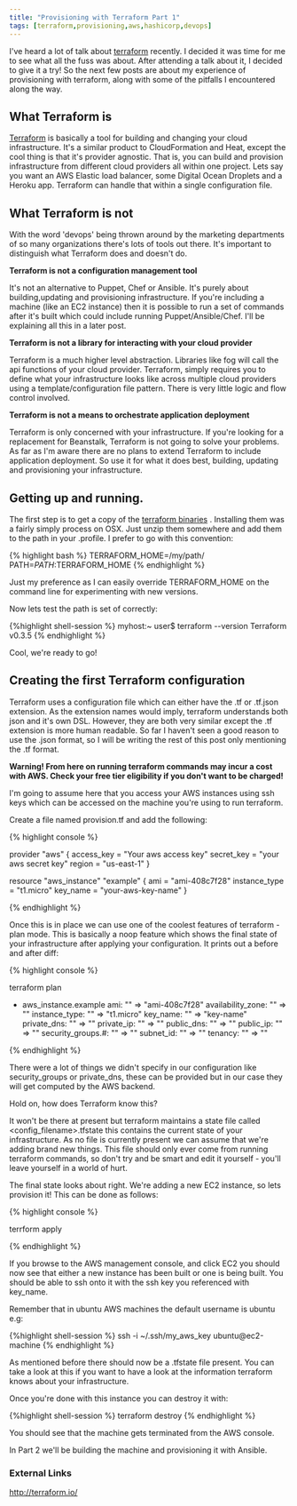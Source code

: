```yaml
---
title: "Provisioning with Terraform Part 1"
tags: [terraform,provisioning,aws,hashicorp,devops]
---
```

I've heard a lot of talk about [terraform](http://terraform.io/ "terraform")  recently. I decided it was time for me to see what all the fuss was about. After attending a talk about it, I decided to give it a try! So the next few posts are about my experience of provisioning with terraform, along with some of the pitfalls I encountered along the way. 

## What Terraform is

[Terraform](http://terraform.io/ "Terraform") is basically a tool for building and changing your cloud infrastructure. It's a similar product to CloudFormation and Heat, except the cool thing is that it's provider agnostic. That is, you can build and provision infrastructure from different cloud providers all within one project. Lets say you want an AWS Elastic load balancer, some Digital Ocean Droplets and a Heroku app. Terraform can handle that within a single configuration file.

## What Terraform is not

With the word 'devops' being thrown around by the marketing departments of so many organizations there's lots of tools out there. It's important to distinguish what Terraform does and doesn't do.

**Terraform is not a configuration management tool**

It's not an alternative to Puppet, Chef or Ansible. It's purely about building,updating and provisioning infrastructure. If you're including a machine (like an EC2 instance) then it is possible to run a set of commands after it's built which could include running Puppet/Ansible/Chef. I'll be explaining all this in a later post.

**Terraform is not a library for interacting with your cloud provider**

Terraform is a much higher level abstraction. Libraries like fog will call the api functions of your cloud provider. Terraform, simply requires you to define what your infrastructure looks like across multiple cloud providers using a template/configuration file pattern. There is very little logic and flow control involved.

**Terraform is not a means to orchestrate application deployment**

Terraform is only concerned with your infrastructure. If you're looking for a replacement for Beanstalk, Terraform is not going to solve your problems. As far as I'm aware there are no plans to extend Terraform to include application deployment. So use it for what it does best, building, updating and provisioning your infrastructure.


## Getting up and running.

The first step is to get a copy of the [terraform binaries](https://www.terraform.io/downloads.html) . Installing them was a fairly simply process on OSX. Just unzip them somewhere and add them to the path in your .profile. I prefer to go with this convention: 

{% highlight bash %}
TERRAFORM_HOME=/my/path/
PATH=$PATH:$TERRAFORM_HOME
{% endhighlight %}


Just my preference as I can easily override TERRAFORM_HOME on the command line for experimenting with new versions.

Now lets test the path is set of correctly:

{%highlight shell-session %}
myhost:~ user$ terraform --version
Terraform v0.3.5
{% endhighlight %}

Cool, we're ready to go!


##  Creating the first Terraform configuration

Terraform uses a configuration file which can either have the .tf or .tf.json extension.  As the extension names would imply, terraform understands both json and it's own DSL. However, they are both very similar except the .tf extension is more human readable. So far I haven't seen a good reason to use the .json format, so I will be writing the rest of this post only mentioning the .tf format.

**Warning! From here on running terraform commands may incur a cost with AWS. Check your free tier eligibility if you don't want to be charged!**

I'm going to assume here that you access your AWS instances using ssh keys which can be accessed on the machine you're using to run terraform.


Create a file named provision.tf and add the following:

{% highlight console %}

provider "aws" {
    access_key = "Your aws access key"
    secret_key = "your aws secret key"
    region = "us-east-1"
}

resource "aws_instance" "example" {
    ami = "ami-408c7f28"
    instance_type = "t1.micro"
    key_name      = "your-aws-key-name"
}

{% endhighlight %}


Once this is in place we can use one of the coolest features of terraform - plan mode. This is basically a noop feature which shows the final state of your infrastructure after applying your configuration. It prints out a before and after diff:

{% highlight console %}

terraform plan 
+ aws_instance.example
    ami:               "" => "ami-408c7f28"
    availability_zone: "" => "<computed>"
    instance_type:     "" => "t1.micro"
    key_name:          "" => "key-name"
    private_dns:       "" => "<computed>"
    private_ip:        "" => "<computed>"
    public_dns:        "" => "<computed>"
    public_ip:         "" => "<computed>"
    security_groups.#: "" => "<computed>"
    subnet_id:         "" => "<computed>"
    tenancy:           "" => "<computed>"

{% endhighlight %}

There were a lot of things we didn't specify in our configuration like security_groups or private_dns, these can be provided but in our case they will get computed by the AWS backend.

Hold on, how does Terraform know this? 

It won't be there at present but terraform maintains a state file called <config_filename>.tfstate this contains the current state of your infrastructure. As no file is currently present we can assume that we're adding brand new things. This file should only ever come from running terraform commands, so don't try and be smart and edit it yourself - you'll leave yourself in a world of hurt.


The final state looks about right. We're adding a new EC2 instance, so lets provision it! This can be done as follows:

{% highlight console %}

terrform apply

{% endhighlight %}


If you browse to the AWS management console, and click EC2 you should now see that either a new instance has been built or one is being built. You should be able to ssh onto it with the ssh key you referenced with key_name. 

Remember that in ubuntu AWS machines the default username is ubuntu e.g:

{%highlight shell-session %}
ssh -i ~/.ssh/my_aws_key ubuntu@ec2-machine
{% endhighlight %}

As mentioned before there should now be a .tfstate file present. You can take a look at this if you want to have a look at the information terraform knows about your infrastructure.

Once you're done with this instance you can destroy it with:

{%highlight shell-session %}
terraform destroy 
{% endhighlight %}

You should see that the machine gets terminated from the AWS console.


In Part 2 we'll be building the machine and provisioning it with Ansible.



### External Links

[http://terraform.io/ ](http://terraform.io/ "terraform") 
